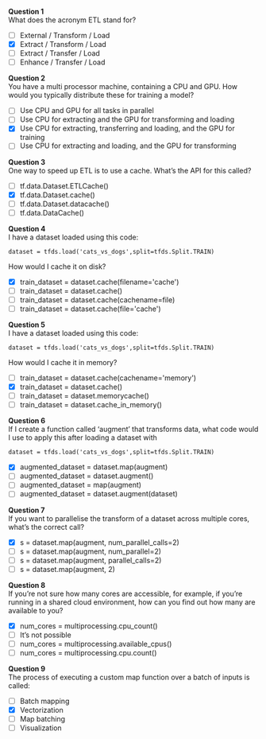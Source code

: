 **Question 1**<br>
What does the acronym ETL stand for?
- [ ] External / Transform / Load
- [x] Extract / Transform / Load
- [ ] Extract / Transfer / Load
- [ ] Enhance / Transfer / Load

**Question 2**<br>
You have a multi processor machine, containing a CPU and GPU. How would you typically distribute these for training a model?
- [ ] Use CPU and GPU for all tasks in parallel
- [ ] Use CPU for extracting and the GPU for transforming and loading
- [x] Use CPU for extracting, transferring and loading, and the GPU for training
- [ ] Use CPU for extracting and loading, and the GPU for transforming

**Question 3**<br>
One way to speed up ETL is to use a cache. What’s the API for this called?
- [ ] tf.data.Dataset.ETLCache() 
- [x] tf.data.Dataset.cache()
- [ ] tf.data.Dataset.datacache()
- [ ] tf.data.DataCache()

**Question 4**<br>
I have a dataset loaded using this code: 
```
dataset = tfds.load('cats_vs_dogs',split=tfds.Split.TRAIN)
```
How would I cache it on disk? 
- [x] train_dataset = dataset.cache(filename='cache')
- [ ] train_dataset = dataset.cache()
- [ ] train_dataset = dataset.cache(cachename=file)
- [ ] train_dataset = dataset.cache(file='cache')

**Question 5**<br>
I have a dataset loaded using this code: 
```
dataset = tfds.load('cats_vs_dogs',split=tfds.Split.TRAIN)
```
How would I cache it in memory?
- [ ] train_dataset = dataset.cache(cachename='memory')  
- [x] train_dataset = dataset.cache()
- [ ] train_dataset = dataset.memorycache()
- [ ] train_dataset = dataset.cache_in_memory()

**Question 6**<br>
If I create a function called ‘augment’ that transforms data, what code would I use to apply this after loading a dataset with 
```
dataset = tfds.load('cats_vs_dogs',split=tfds.Split.TRAIN)
```
- [x] augmented_dataset = dataset.map(augment)
- [ ] augmented_dataset = dataset.augment()
- [ ] augmented_dataset = map(augment)
- [ ] augmented_dataset = dataset.augment(dataset)

**Question 7**<br>
If you want to parallelise the transform of a dataset across multiple cores, what’s the correct call?
- [x] s = dataset.map(augment, num_parallel_calls=2)
- [ ] s = dataset.map(augment, num_parallel=2)
- [ ] s = dataset.map(augment, parallel_calls=2)
- [ ] s = dataset.map(augment, 2)

**Question 8**<br>
If you’re not sure how many cores are accessible, for example, if you’re running in a shared cloud environment, how can you find out how many are available to you?
- [x] num_cores = multiprocessing.cpu_count()
- [ ] It’s not possible
- [ ] num_cores = multiprocessing.available_cpus()
- [ ] num_cores = multiprocessing.cpu.count()

**Question 9**<br>
The process of executing a custom map function over a batch of inputs is called:
- [ ] Batch mapping
- [x] Vectorization
- [ ] Map batching
- [ ] Visualization
